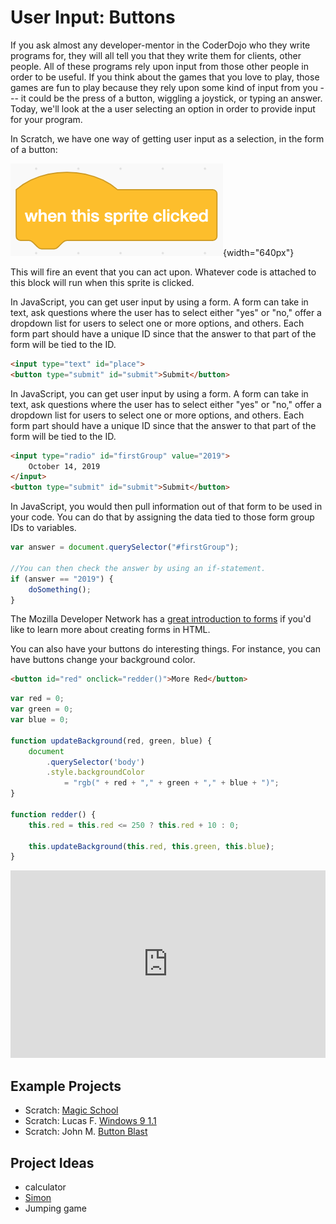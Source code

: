 # User Input: Buttons

If you ask almost any developer-mentor in the CoderDojo who they write programs for, they will all tell you that they write them for clients, other people. All of these programs rely upon input from those other people in order to be useful. If you think about the games that you love to play, those games are fun to play because they rely upon some kind of input from you --- it could be the press of a button, wiggling a joystick, or typing an answer. Today, we'll look at the a user selecting an option in order to provide input for your program.

In Scratch, we have one way of getting user input as a selection, in the form of a button:

![](images/input-button/hat-whenThisSpriteIsClicked.png){width="640px"}

This will fire an event that you can act upon. Whatever code is attached to this block will run when this sprite is clicked.

In JavaScript, you can get user input by using a form. A form can take in text, ask questions where the user has to select either \"yes\" or \"no,\" offer a dropdown list for users to select one or more options, and others. Each form part should have a unique ID since that the answer to that part of the form will be tied to the ID.

``` html
<input type="text" id="place">
<button type="submit" id="submit">Submit</button>
```

In JavaScript, you can get user input by using a form. A form can take in text, ask questions where the user has to select either "yes" or "no," offer a dropdown list for users to select one or more options, and others. Each form part should have a unique ID since that the answer to that part of the form will be tied to the ID.

``` html
<input type="radio" id="firstGroup" value="2019">
    October 14, 2019
</input>
<button type="submit" id="submit">Submit</button>
```

In JavaScript, you would then pull information out of that form to be used in your code. You can do that by assigning the data tied to those form group IDs to variables.

``` javascript
var answer = document.querySelector("#firstGroup");

//You can then check the answer by using an if-statement.
if (answer == "2019") {
    doSomething();
}
```

The Mozilla Developer Network has a [great introduction to forms](https://developer.mozilla.org/en-US/docs/Learn/HTML/Forms) if you\'d like to learn more about creating forms in HTML.

You can also have your buttons do interesting things. For instance, you can have buttons change your background color.

``` html
<button id="red" onclick="redder()">More Red</button>
```

``` javascript
var red = 0;
var green = 0;
var blue = 0;

function updateBackground(red, green, blue) {
    document
        .querySelector('body')
        .style.backgroundColor
            = "rgb(" + red + "," + green + "," + blue + ")";
}

function redder() {
    this.red = this.red <= 250 ? this.red + 10 : 0;

    this.updateBackground(this.red, this.green, this.blue);
}
```

<iframe width="100%" height="300" src="https://jsfiddle.net/ericpoe/n2vd67ru/90/embedded/" allowfullscreen="allowfullscreen" allowpaymentrequest frameborder="0"></iframe>

## Example Projects

-   Scratch: [Magic School](https://scratch.mit.edu/projects/120685711/)
-   Scratch: Lucas F. [Windows 9 1.1](https://scratch.mit.edu/projects/250679362/)
-   Scratch: John M. [Button Blast](https://scratch.mit.edu/projects/252270787/)

## Project Ideas

-   calculator
-   [Simon](https://en.wikipedia.org/wiki/Simon_(game))
-   Jumping game
